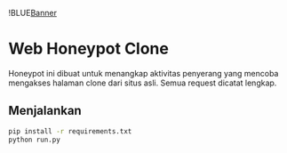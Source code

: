 !BLUE[Banner](https://media0.giphy.com/media/v1.Y2lkPTc5MGI3NjExNm9meTN4c2Fjb290M3k0YmRreHQ4Y3IzOHZydWlkMncxdG91cjNhZSZlcD12MV9pbnRlcm5hbF9naWZfYnlfaWQmY3Q9Zw/FjfeL5TcB1y70dkT4p/giphy.gif)
# Web Honeypot Clone

Honeypot ini dibuat untuk menangkap aktivitas penyerang yang mencoba mengakses halaman clone dari situs asli. Semua request dicatat lengkap.

## Menjalankan
```bash
pip install -r requirements.txt
python run.py
